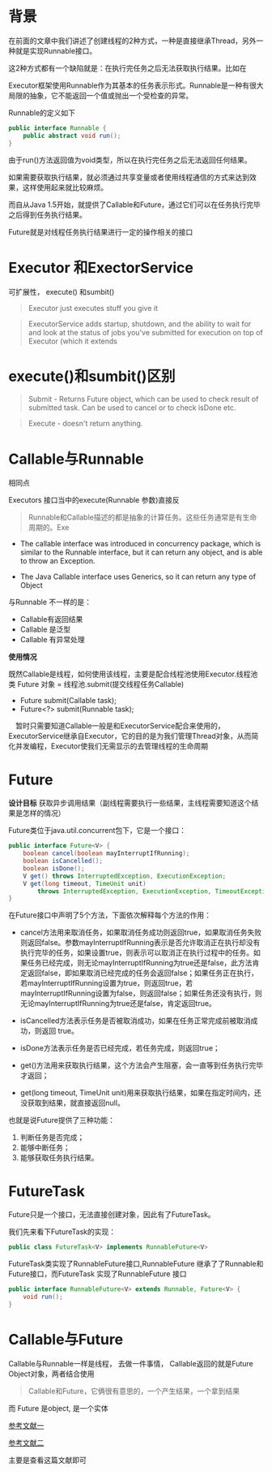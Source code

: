 # 背景


在前面的文章中我们讲述了创建线程的2种方式，一种是直接继承Thread，另外一种就是实现Runnable接口。

这2种方式都有一个缺陷就是：在执行完任务之后无法获取执行结果。比如在

Executor框架使用Runnable作为其基本的任务表示形式。Runnable是一种有很大局限的抽象，它不能返回一个值或抛出一个受检查的异常。


Runnable的定义如下
```java
public interface Runnable {
    public abstract void run();
}
```

由于run()方法返回值为void类型，所以在执行完任务之后无法返回任何结果。

如果需要获取执行结果，就必须通过共享变量或者使用线程通信的方式来达到效果，这样使用起来就比较麻烦。

而自从Java 1.5开始，就提供了Callable和Future，通过它们可以在任务执行完毕之后得到任务执行结果。

Future就是对线程任务执行结果进行一定的操作相关的接口


# Executor 和ExectorService
可扩展性， execute() 和sumbit()

>Executor just executes stuff you give it

>ExecutorService adds startup, shutdown, and the ability to wait for and look at the status of jobs you've submitted for execution on top of Executor (which it extends


# execute()和sumbit()区别
>Submit - Returns Future object, which can be used to check result of submitted task. Can be used to cancel or to check isDone etc.

>Execute - doesn't return anything.
# Callable与Runnable
相同点

Executors 接口当中的execute(Runnable 参数)直接反

> Runnable和Callable描述的都是抽象的计算任务。这些任务通常是有生命周期的。Exe

- The callable interface was introduced in concurrency package, which is similar to the Runnable interface, but it can return any object, and is able to throw an Exception.

- The Java Callable interface uses Generics, so it can return any type of Object

与Runnable 不一样的是：
 -  Callable有返回结果
 -  Callable 是泛型
 -  Callable 有异常处理

 **使用情况**
 
既然Callable是线程，如何使用该线程，主要是配合线程池使用Executor.线程池类
Future 对象 = 线程池.submit(提交线程任务Callable)

- <T> Future<T> submit(Callable<T> task);
- Future<?> submit(Runnable task);

　暂时只需要知道Callable一般是和ExecutorService配合来使用的，ExecutorService继承自Executor，它的目的是为我们管理Thread对象，从而简化并发编程，Executor使我们无需显示的去管理线程的生命周期


#  Future

 **设计目标**
 获取异步调用结果（副线程需要执行一些结果，主线程需要知道这个结果是怎样的情况）

Future类位于java.util.concurrent包下，它是一个接口：

```java
public interface Future<V> {
    boolean cancel(boolean mayInterruptIfRunning);
    boolean isCancelled();
    boolean isDone();
    V get() throws InterruptedException, ExecutionException;
    V get(long timeout, TimeUnit unit)
        throws InterruptedException, ExecutionException, TimeoutException;
}
```

在Future接口中声明了5个方法，下面依次解释每个方法的作用：

- cancel方法用来取消任务，如果取消任务成功则返回true，如果取消任务失败则返回false。参数mayInterruptIfRunning表示是否允许取消正在执行却没有执行完毕的任务，如果设置true，则表示可以取消正在执行过程中的任务。如果任务已经完成，则无论mayInterruptIfRunning为true还是false，此方法肯定返回false，即如果取消已经完成的任务会返回false；如果任务正在执行，若mayInterruptIfRunning设置为true，则返回true，若mayInterruptIfRunning设置为false，则返回false；如果任务还没有执行，则无论mayInterruptIfRunning为true还是false，肯定返回true。

- isCancelled方法表示任务是否被取消成功，如果在任务正常完成前被取消成功，则返回 true。

- isDone方法表示任务是否已经完成，若任务完成，则返回true；

- get()方法用来获取执行结果，这个方法会产生阻塞，会一直等到任务执行完毕才返回；

- get(long timeout, TimeUnit unit)用来获取执行结果，如果在指定时间内，还没获取到结果，就直接返回null。

也就是说Future提供了三种功能：

1. 判断任务是否完成；
2. 能够中断任务；
3. 能够获取任务执行结果。


# FutureTask
Future只是一个接口，无法直接创建对象，因此有了FutureTask。

我们先来看下FutureTask的实现：
```java
public class FutureTask<V> implements RunnableFuture<V>
```

FutureTask类实现了RunnableFuture接口,RunnableFuture 继承了了Runnable和Future接口，而FutureTask 实现了RunnableFuture 接口
```java
public interface RunnableFuture<V> extends Runnable, Future<V> {
    void run();
}
```

# Callable与Future

Callable与Runnable一样是线程， 去做一件事情， Callable返回的就是Future Object对象，两者结合使用

> Callable和Future，它俩很有意思的，一个产生结果，一个拿到结果




而 Future 是object, 是一个实体

[参考文献一](https://www.cnblogs.com/dolphin0520/p/3949310.html)

[参考文献二](https://blog.csdn.net/codershamo/article/details/51901057)

主要是查看这篇文献即可

